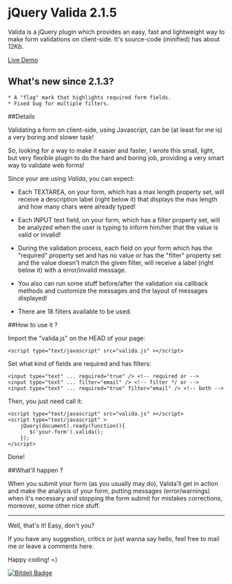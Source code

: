 # jQuery Valida 2.1.5

Valida is a jQuery plugin which provides an easy, fast and lightweight way to make form validations on client-side.
It's source-code (minified) has about *12Kb*.

[Live Demo](http://awin.com.br/valida)

## What's new since 2.1.3?

    * A "flag" mark that highlights required form fields.
    * Fixed bug for multiple filters.


##Details

Validating a form on client-side, using Javascript, can be (at least for me is) a very boring and slower task!

So, looking for a way to make it easier and faster, I wrote this small, light, but very flexible plugin to do
the hard and boring job, providing a very smart way to validate web forms!

Since your are using *Valida*, you can expect:

- Each TEXTAREA, on your form, which has a max length property set, will receive a description label
(right below it) that displays the max length and how many chars were already typed!

- Each INPUT text field, on your form, which has a filter property set, will be analyzed when the user
is typing to inform him/her that the value is valid or invalid!

- During the validation process, each field on your form which has the "required" property set and has
no value or has the "filter" property set and the value doesn't match the given filter, will receive a
label  (right below it) with a error/invalid message.

- You also can run some stuff before/after the validation via callback methods and customize the messages
and the layout of messages displayed!

- There are 18 filters available to be used.

##How to use it ?

Import the "valida.js" on the HEAD of your page:

```
<script type="text/javascript" src="valida.js" ></script>
```

Set what kind of fields are required and has filters:

```
<input type="text" ... required="true" /> <!-- required or -->
<input type="text" ... filter="email" /> <!-- filter */ or -->
<input type="text" ... required="true" filter="email" /> <!-- both -->
```

Then, you just need call it:

```
<script type="text/javascript" src="valida.js" ></script>
<script type="text/javascript" >
    jQuery(document).ready(function(){
       $('your-form').valida();
    });
</script>
```

Done!

##What'll happen ?

When you submit your form (as you usually may do), Valida'll get in action and make the analysis of your form, putting messages (error/warnings) when it's necessary and stopping the form submit for mistakes corrections, moreover, some other nice stuff.

----

Well, that's it! Easy, don't you?

If you have any suggestion, critics or just wanna say hello, feel free to mail me or leave a comments here.

Happy coding! =)

[![Bitdeli Badge](https://d2weczhvl823v0.cloudfront.net/rogeriotaques/valida/trend.png)](https://bitdeli.com/free "Bitdeli Badge")
